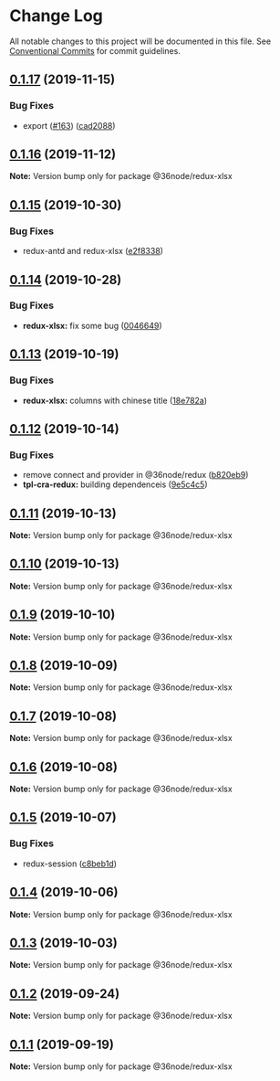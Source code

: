 # Change Log

All notable changes to this project will be documented in this file.
See [Conventional Commits](https://conventionalcommits.org) for commit guidelines.

## [0.1.17](https://github.com/36node/sketch/compare/@36node/redux-xlsx@0.1.16...@36node/redux-xlsx@0.1.17) (2019-11-15)


### Bug Fixes

* export ([#163](https://github.com/36node/sketch/issues/163)) ([cad2088](https://github.com/36node/sketch/commit/cad2088))





## [0.1.16](https://github.com/36node/sketch/compare/@36node/redux-xlsx@0.1.15...@36node/redux-xlsx@0.1.16) (2019-11-12)

**Note:** Version bump only for package @36node/redux-xlsx





## [0.1.15](https://github.com/36node/sketch/compare/@36node/redux-xlsx@0.1.14...@36node/redux-xlsx@0.1.15) (2019-10-30)


### Bug Fixes

* redux-antd and redux-xlsx ([e2f8338](https://github.com/36node/sketch/commit/e2f8338))





## [0.1.14](https://github.com/36node/sketch/compare/@36node/redux-xlsx@0.1.13...@36node/redux-xlsx@0.1.14) (2019-10-28)


### Bug Fixes

* **redux-xlsx:** fix some bug ([0046649](https://github.com/36node/sketch/commit/0046649))





## [0.1.13](https://github.com/36node/sketch/compare/@36node/redux-xlsx@0.1.12...@36node/redux-xlsx@0.1.13) (2019-10-19)


### Bug Fixes

* **redux-xlsx:** columns with chinese title ([18e782a](https://github.com/36node/sketch/commit/18e782a))





## [0.1.12](https://github.com/36node/sketch/compare/@36node/redux-xlsx@0.1.11...@36node/redux-xlsx@0.1.12) (2019-10-14)


### Bug Fixes

* remove connect and provider in @36node/redux ([b820eb9](https://github.com/36node/sketch/commit/b820eb9))
* **tpl-cra-redux:** building dependenceis ([9e5c4c5](https://github.com/36node/sketch/commit/9e5c4c5))





## [0.1.11](https://github.com/36node/sketch/compare/@36node/redux-xlsx@0.1.10...@36node/redux-xlsx@0.1.11) (2019-10-13)

**Note:** Version bump only for package @36node/redux-xlsx





## [0.1.10](https://github.com/36node/sketch/compare/@36node/redux-xlsx@0.1.9...@36node/redux-xlsx@0.1.10) (2019-10-13)

**Note:** Version bump only for package @36node/redux-xlsx





## [0.1.9](https://github.com/36node/sketch/compare/@36node/redux-xlsx@0.1.8...@36node/redux-xlsx@0.1.9) (2019-10-10)

**Note:** Version bump only for package @36node/redux-xlsx





## [0.1.8](https://github.com/36node/sketch/compare/@36node/redux-xlsx@0.1.7...@36node/redux-xlsx@0.1.8) (2019-10-09)

**Note:** Version bump only for package @36node/redux-xlsx





## [0.1.7](https://github.com/36node/sketch/compare/@36node/redux-xlsx@0.1.6...@36node/redux-xlsx@0.1.7) (2019-10-08)

**Note:** Version bump only for package @36node/redux-xlsx





## [0.1.6](https://github.com/36node/sketch/compare/@36node/redux-xlsx@0.1.5...@36node/redux-xlsx@0.1.6) (2019-10-08)

**Note:** Version bump only for package @36node/redux-xlsx





## [0.1.5](https://github.com/36node/sketch/compare/@36node/redux-xlsx@0.1.4...@36node/redux-xlsx@0.1.5) (2019-10-07)


### Bug Fixes

* redux-session ([c8beb1d](https://github.com/36node/sketch/commit/c8beb1d))





## [0.1.4](https://github.com/36node/sketch/compare/@36node/redux-xlsx@0.1.3...@36node/redux-xlsx@0.1.4) (2019-10-06)

**Note:** Version bump only for package @36node/redux-xlsx





## [0.1.3](https://github.com/36node/sketch/compare/@36node/redux-xlsx@0.1.2...@36node/redux-xlsx@0.1.3) (2019-10-03)

**Note:** Version bump only for package @36node/redux-xlsx





## [0.1.2](https://github.com/36node/sketch/compare/@36node/redux-xlsx@0.1.1...@36node/redux-xlsx@0.1.2) (2019-09-24)

**Note:** Version bump only for package @36node/redux-xlsx





## [0.1.1](https://github.com/36node/sketch/compare/@36node/redux-xlsx@0.0.26...@36node/redux-xlsx@0.1.1) (2019-09-19)

**Note:** Version bump only for package @36node/redux-xlsx

